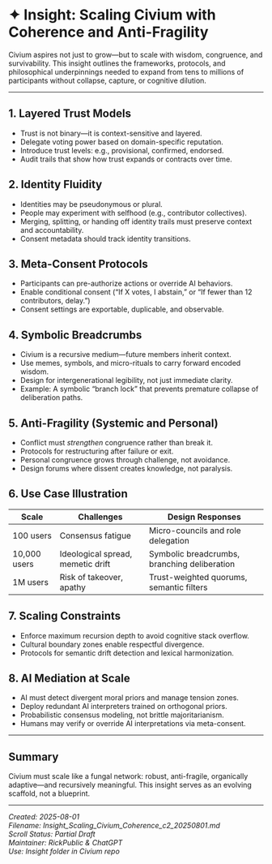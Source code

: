 <!-- Filename: Insight_Scaling_Civium_Coherence_c2_20250801.md -->
<!-- Coherence Estimate: 0.7 (early expansion phase) -->
<!-- Status: Partial draft with explanatory segments and structure -->

# ✦ Insight: Scaling Civium with Coherence and Anti-Fragility

Civium aspires not just to grow—but to scale with wisdom, congruence, and survivability. This insight outlines the frameworks, protocols, and philosophical underpinnings needed to expand from tens to millions of participants without collapse, capture, or cognitive dilution.

---

## 1. Layered Trust Models

- Trust is not binary—it is context-sensitive and layered.
- Delegate voting power based on domain-specific reputation.
- Introduce trust levels: e.g., provisional, confirmed, endorsed.
- Audit trails that show how trust expands or contracts over time.

## 2. Identity Fluidity

- Identities may be pseudonymous or plural.
- People may experiment with selfhood (e.g., contributor collectives).
- Merging, splitting, or handing off identity trails must preserve context and accountability.
- Consent metadata should track identity transitions.

## 3. Meta-Consent Protocols

- Participants can pre-authorize actions or override AI behaviors.
- Enable conditional consent (“If X votes, I abstain,” or “If fewer than 12 contributors, delay.”)
- Consent settings are exportable, duplicable, and observable.

## 4. Symbolic Breadcrumbs

- Civium is a recursive medium—future members inherit context.
- Use memes, symbols, and micro-rituals to carry forward encoded wisdom.
- Design for intergenerational legibility, not just immediate clarity.
- Example: A symbolic “branch lock” that prevents premature collapse of deliberation paths.

## 5. Anti-Fragility (Systemic and Personal)

- Conflict must *strengthen* congruence rather than break it.
- Protocols for restructuring after failure or exit.
- Personal congruence grows through challenge, not avoidance.
- Design forums where dissent creates knowledge, not paralysis.

## 6. Use Case Illustration

| Scale         | Challenges                         | Design Responses                                 |
|---------------|------------------------------------|--------------------------------------------------|
| 100 users     | Consensus fatigue                  | Micro-councils and role delegation               |
| 10,000 users  | Ideological spread, memetic drift  | Symbolic breadcrumbs, branching deliberation     |
| 1M users      | Risk of takeover, apathy           | Trust-weighted quorums, semantic filters         |

## 7. Scaling Constraints

- Enforce maximum recursion depth to avoid cognitive stack overflow.
- Cultural boundary zones enable respectful divergence.
- Protocols for semantic drift detection and lexical harmonization.

## 8. AI Mediation at Scale

- AI must detect divergent moral priors and manage tension zones.
- Deploy redundant AI interpreters trained on orthogonal priors.
- Probabilistic consensus modeling, not brittle majoritarianism.
- Humans may verify or override AI interpretations via meta-consent.

---

## Summary

Civium must scale like a fungal network: robust, anti-fragile, organically adaptive—and recursively meaningful. This insight serves as an evolving scaffold, not a blueprint.

---

_Created: 2025-08-01  
Filename: Insight_Scaling_Civium_Coherence_c2_20250801.md  
Scroll Status: Partial Draft  
Maintainer: RickPublic & ChatGPT  
Use: Insight folder in Civium repo_

